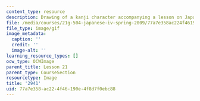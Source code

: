 ```yaml
---
content_type: resource
description: Drawing of a kanji character accompanying a lesson on Japanese.
file: /media/courses/21g-504-japanese-iv-spring-2009/77a7e358ac224f46190e4f8d7f0ebc88_2941.gif
file_type: image/gif
image_metadata:
  caption: ''
  credit: ''
  image-alt: ''
learning_resource_types: []
ocw_type: OCWImage
parent_title: Lesson 21
parent_type: CourseSection
resourcetype: Image
title: '2941'
uid: 77a7e358-ac22-4f46-190e-4f8d7f0ebc88
---
```

